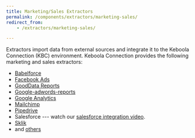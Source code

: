 ```yaml
---
title: Marketing/Sales Extractors 
permalink: /components/extractors/marketing-sales/
redirect_from:
    - /extractors/marketing-sales/

---
```


Extractors import data from external sources and integrate it to the Keboola Connection (KBC) environment.
Keboola Connection provides the following marketing and sales extractors:

- [Babelforce](/components/extractors/marketing-sales/babelforce/)
- [Facebook Ads](/components/extractors/marketing-sales/facebook-ads/)
- [GoodData Reports](/components/extractors/marketing-sales/gooddata-reports/)
- [Google-adwords-reports](/components/extractors/marketing-sales/google-adwords-reports/) 
- [Google Analytics](/components/extractors/marketing-sales/google-analytics/) 
- [Mailchimp](/components/extractors/marketing-sales/mailchimp/)
- [Pipedrive](/components/extractors/marketing-sales/pipedrive/)
- Salesforce --- watch our [salesforce integration video](https://www.youtube.com/watch?v=BVghRK2xrQo). 
- [Sklik](/components/extractors/marketing-sales/sklik/)
- and [others](https://components.keboola.com/components)
